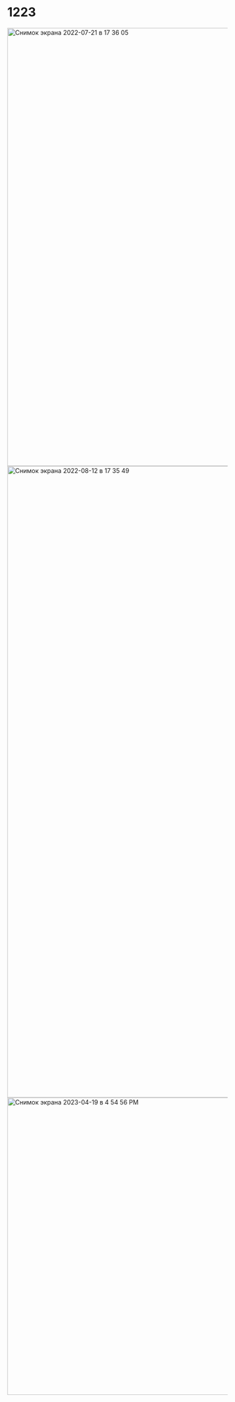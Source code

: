 # 1223
<img width="999" alt="Снимок экрана 2022-07-21 в 17 36 05" src="https://user-images.githubusercontent.com/94784081/188107491-a3e4004b-5744-4f3f-9270-1366a162509f.png">
<img width="1440" alt="Снимок экрана 2022-08-12 в 17 35 49" src="https://user-images.githubusercontent.com/94784081/200244260-3048fac1-f1b5-4a62-9602-9208820785e0.png">
<img width="678" alt="Снимок экрана 2023-04-19 в 4 54 56 PM" src="https://user-images.githubusercontent.com/94784081/233090769-3917ec22-7119-43b4-b64c-07486be55141.png">
